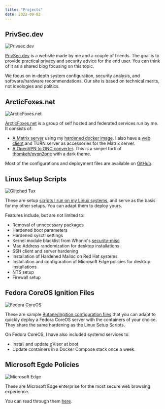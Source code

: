 ```yaml
---
title: "Projects"
date: 2022-09-02
---
```


## PrivSec.dev

![Privsec.dev](/images/privsec.png)

[PrivSec.dev](https://privsec.dev) is a website made by me and a couple of friends. The goal is to provide practical privacy and security advice for the end user. You can think of it as a shared blog focusing on this topic.

We focus on in-depth system configuration, security analysis, and software/hardware recommendations. Our site is based on technical merits, not ideologies and politics.

## ArcticFoxes.net

![ArcticFoxes.net](/images/arcticfoxes.png)

[ArcticFoxes.net](https://arcticfoxes.net) is a group of self hosted and federated services run by me. It consists of:

- [A Matrix server](https://matrix.arcticfoxes.net) using my [hardened docker image](https://github.com/tommytran732/Synapse-Docker). I also have a [web client](https://element.arcticfoxes.net) and TURN server as accessories for the Matrix server.
- [A OpenVPN to ONC converter](onc.arcticfoxes.net). This is a simpel fork of [thomkeh/ovpn2onc](https://github.com/thomkeh/ovpn2onc) with a dark theme.

Most of the configurations and deployment files are available on [GitHub](https://github.com/ArcticFoxes-net).

## Linux Setup Scripts

![Glitched Tux](/images/glitched-tux.jpg)

These are setup [scripts I run on my Linux systems](https://github.com/TommyTran732/Linux-Setup-Scripts), and serve as the basis for my other setups. You can adapt them to deploy yours. 

Features include, but are not limited to:
- Removal of unnecessary packages
- Hardened boot parameters
- Hardened sysctl settings
- Kernel module blacklist from Whonix's [security-misc](https://github.com/Kicksecure/security-misc/blob/master/etc/modprobe.d/30_security-misc.conf)
- Mac Address randomization for desktop installations
- SSH client and server hardening
- Installation of Hardened Malloc on Red Hat systems
- Installation and configuration of Microsoft Edge policies for desktop installations
- NTS setup
- Firewall setup

## Fedora CoreOS Ignition Files

![Fedora CoreOS](/images/fedora-coreos.png)

These are sample [Butane/Ingition configuration files](https://github.com/tommytran732/Fedora-CoreOS-Ignition) that you can adapt to quickly deploy a Fedora CoreOS server with the containers of your choice. They share the same hardening as the Linux Setup Scripts.

On Fedora CoreOS, I have also included systemd services to:
- Install and update gVisor at boot
- Update containers in a Docker Compose stack once a week.

## Microsoft Egde Policies

![Microsoft Edge](/images/microsoft-edge.png)

These are Microsoft Edge enterprise for the most secure web browsing experience. 

You can read through them [here](https://github.com/TommyTran732/Microsoft-Edge-Policies).